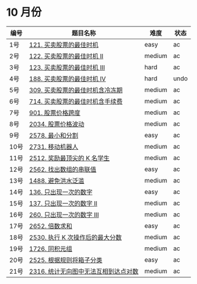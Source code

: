 # 10 月份

**编号**|**题目名称**|**难度**|**状态**
--------|------------|--------|--------
1号|[121. 买卖股票的最佳时机](./第1题%20121.%20买卖股票的最佳时机)|easy|ac
2号|[122. 买卖股票的最佳时机 II](./第2题%20122.%20买卖股票的最佳时机%20II)|medium|ac
3号|[123. 买卖股票的最佳时机 III](./第3题%20123.%20买卖股票的最佳时机%20III)|hard|ac
4号|[188. 买卖股票的最佳时机 IV](./第4题%20188.%20买卖股票的最佳时机%20IV)|hard|undo
5号|[309. 买卖股票的最佳时机含冷冻期](./第5题%20309.%20买卖股票的最佳时机含冷冻期)|medium|ac
6号|[714. 买卖股票的最佳时机含手续费](./第6题%20714.%20买卖股票的最佳时机含手续费)|medium|ac
7号|[901. 股票价格跨度](./第7题%20901.%20股票价格跨度)|medium|ac
8号|[2034. 股票价格波动](./第8题%202034.%20股票价格波动)|medium|ac
9号|[2578. 最小和分割](./第9题%202578.%20最小和分割)|easy|ac
10号|[2731. 移动机器人](./第10题%202731.%20移动机器人)|medium|ac
11号|[2512. 奖励最顶尖的 K 名学生](./第11题%202512.%20奖励最顶尖的%20K%20名学生)|medium|ac
12号|[2562. 找出数组的串联值](./第12题%202562.%20找出数组的串联值)|easy|ac
13号|[1488. 避免洪水泛滥](./第13题%201488.%20避免洪水泛滥)|medium|ac
14号|[136. 只出现一次的数字](./第14题%20136.%20只出现一次的数字)|easy|ac
15号|[137. 只出现一次的数字 II](./第15题%20137.%20只出现一次的数字%20II)|medium|ac
16号|[260. 只出现一次的数字 III](./第16题%20260.%20只出现一次的数字%20III)|medium|ac
17号|[2652. 倍数求和](./第17题%202652.%20倍数求和)|easy|ac
18号|[2530. 执行 K 次操作后的最大分数](./第18题%202530.%20执行%20K%20次操作后的最大分数)|medium|ac
19号|[1726. 同积元组](./第19题%201726.%20同积元组)|medium|ac
20号|[2525. 根据规则将箱子分类](./第20题%202525.%20根据规则将箱子分类)|easy|ac
21号|[2316. 统计无向图中无法互相到达点对数](./第21题%202316.%20统计无向图中无法互相到达点对数)|medium|ac
